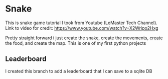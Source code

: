 # Snake

This is snake game tutorial I took from Youtube (LeMaster Tech Channel). Link to video for credit: https://www.youtube.com/watch?v=X2Wripo2Hxg

Pretty straight forward i just create the snake, create the movements, create the food, and create the map. This is one of my first python projects

## Leaderboard

I created this branch to add a leaderboard that I can save to a sqlite DB
